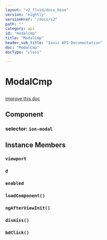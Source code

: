 ```yaml
---
layout: "v2_fluid/docs_base"
version: "nightly"
versionHref: "/docs/v2"
path: ""
category: api
id: "modalcmp"
title: "ModalCmp"
header_sub_title: "Ionic API Documentation"
doc: "ModalCmp"
docType: "class"

---
```










<h1 class="api-title">
<a class="anchor" name="modal-cmp" href="#modal-cmp"></a>

ModalCmp






</h1>

<a class="improve-v2-docs" href="http://github.com/driftyco/ionic/edit/2.0//src/components/modal/modal.ts#L171">
Improve this doc
</a>








<h2><a class="anchor" name="Component" href="#Component"></a>Component</h2>
<h3>selector: <code>ion-modal</code></h3>
<!-- @usage tag -->


<!-- @property tags -->



<!-- instance methods on the class -->

<h2><a class="anchor" name="instance-members" href="#instance-members"></a>Instance Members</h2>

<div id="viewport"></div>

<h3>
<a class="anchor" name="viewport" href="#viewport"></a>
<code>viewport</code>
  

</h3>












<div id="d"></div>

<h3>
<a class="anchor" name="d" href="#d"></a>
<code>d</code>
  

</h3>












<div id="enabled"></div>

<h3>
<a class="anchor" name="enabled" href="#enabled"></a>
<code>enabled</code>
  

</h3>












<div id="loadComponent"></div>

<h3>
<a class="anchor" name="loadComponent" href="#loadComponent"></a>
<code>loadComponent()</code>
  

</h3>












<div id="ngAfterViewInit"></div>

<h3>
<a class="anchor" name="ngAfterViewInit" href="#ngAfterViewInit"></a>
<code>ngAfterViewInit()</code>
  

</h3>












<div id="dismiss"></div>

<h3>
<a class="anchor" name="dismiss" href="#dismiss"></a>
<code>dismiss()</code>
  

</h3>












<div id="bdClick"></div>

<h3>
<a class="anchor" name="bdClick" href="#bdClick"></a>
<code>bdClick()</code>
  

</h3>













<!-- related link --><!-- end content block -->


<!-- end body block -->

